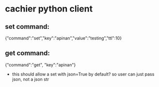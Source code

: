 # cachier python client

## set command:
{"command":"set","key":"apinan","value":"testing","ttl":10}

## get command:
{"command":"get", "key":"apinan"}

- this should allow a set with json=True by default? so user can just pass json, not a json str
